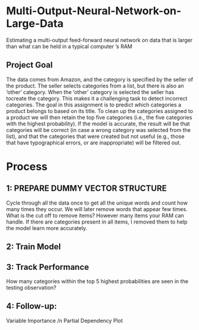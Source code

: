 # Multi-Output-Neural-Network-on-Large-Data
Estimating a multi-output feed-forward neural network on data that is larger than what can be held in a typical computer ’s RAM


## Project Goal
The data comes from Amazon, and the category is specified by the seller of the product. The seller selects categories from a list, but there is also an ‘other’ category. When the ‘other’ category is selected the seller has tocreate the category. This makes it a challenging task to detect incorrect categories. The goal in this assignment is to predict which categories a product belongs to based on its title. To clean up the categories assigned to a product we will then retain the top five categories (i.e., the five categories with the highest probability). If the model is accurate, the result will be that categories will be correct (in case a wrong category was selected from the list), and that the categories that were created but not useful (e.g., those that have typographical errors, or are
inappropriate) will be filtered out.

# Process
## 1: PREPARE DUMMY VECTOR STRUCTURE
        
Cycle through all the data once to get all the unique words and count how many times they occur.
We will later remove words that appear few times. What is the cut off to remove items? However many items your RAM can handle.
If there are categories present in all items, I removed them to help the model learn more accurately.

## 2: Train Model

## 3: Track Performance
How many categories within the top 5 highest probabilities are seen in the testing observation?

## 4: Follow-up:
Variable Importance /n
Partial Dependency Plot
